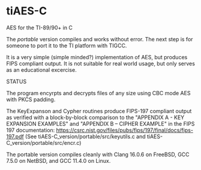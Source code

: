# tiAES-C
AES for the TI-89/90+ in C  

The _portable_ version compiles and works without error. The next step is for someone to port it to the TI platform with TIGCC.  

It is a very simple (simple minded?) implementation of AES, but produces FIPS
compliant output. It is not suitable for real world usage, but only serves as
an educational excercise.  

STATUS  

The program encyrpts and decrypts files of any size using CBC mode AES with PKCS padding.  

The KeyExpanson and Cypher routines produce FIPS-197 compliant output as verified with a block-by-block comparison to the "APPENDIX A - KEY EXPANSION EXAMPLES" and "APPENDIX B – CIPHER EXAMPLE" in the FIPS 197 documentation: https://csrc.nist.gov/files/pubs/fips/197/final/docs/fips-197.pdf  (See tiAES-C_version/portable/src/keyutils.c and tiAES-C_version/portable/src/encr.c)  

The portable version compiles cleanly with Clang 16.0.6 on FreeBSD, GCC 7.5.0 on NetBSD, and GCC 11.4.0 on Linux.




